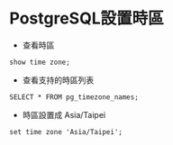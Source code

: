 # PostgreSQL設置時區
- 查看時區
```PostgreSQL
show time zone;
```
- 查看支持的時區列表
```PostgreSQL
SELECT * FROM pg_timezone_names;
```
- 時區設置成 Asia/Taipei
```PostgreSQL
set time zone 'Asia/Taipei';
```

